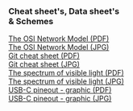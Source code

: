 ### Cheat sheet's, Data sheet's<br> & Schemes

[The OSI Network Model (PDF)](https://github.com/RabbitBinary/datasheets-and-schemes/blob/master/files/The_OSI_Network_Model.pdf)<br>
[The OSI Network Model (JPG)](https://github.com/RabbitBinary/datasheets-and-schemes/blob/master/files/The_OSI_Network_Model.jpg)<br>
[Git cheat sheet (PDF)](https://github.com/RabbitBinary/datasheets-and-schemes/blob/master/files/Git_cheat_sheet.pdf)<br>
[Git cheat sheet (JPG)](https://github.com/RabbitBinary/datasheets-and-schemes/blob/master/files/Git_cheat_sheet.jpg)<br>
[The spectrum of visible light (PDF)](https://github.com/RabbitBinary/datasheets-and-schemes/blob/master/files/visible-spectrum.pdf)<br>
[The spectrum of visible light (JPG)](https://github.com/RabbitBinary/datasheets-and-schemes/blob/master/files/visible-spectrum.jpg)<br>
[USB-C pineout - graphic (PDF)](https://github.com/RabbitBinary/datasheets-and-schemes/blob/master/files/cable-usbc-pinout.pdf)<br>
[USB-C pineout - graphic (JPG)](https://github.com/RabbitBinary/datasheets-and-schemes/blob/master/files/cable-usbc-pinout.jpg)<br>
